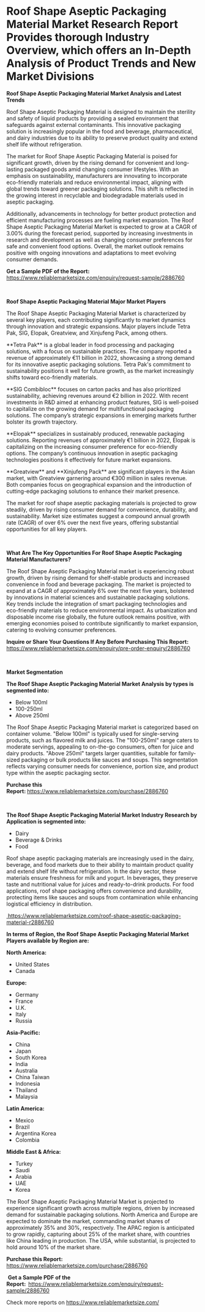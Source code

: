 <p><h1>Roof Shape Aseptic Packaging Material Market Research Report Provides thorough Industry Overview, which offers an In-Depth Analysis of Product Trends and New Market Divisions</h1></p><p><strong>Roof Shape Aseptic Packaging Material Market Analysis and Latest Trends</strong></p>
<p><p>Roof Shape Aseptic Packaging Material is designed to maintain the sterility and safety of liquid products by providing a sealed environment that safeguards against external contaminants. This innovative packaging solution is increasingly popular in the food and beverage, pharmaceutical, and dairy industries due to its ability to preserve product quality and extend shelf life without refrigeration.</p><p>The market for Roof Shape Aseptic Packaging Material is poised for significant growth, driven by the rising demand for convenient and long-lasting packaged goods amid changing consumer lifestyles. With an emphasis on sustainability, manufacturers are innovating to incorporate eco-friendly materials and reduce environmental impact, aligning with global trends toward greener packaging solutions. This shift is reflected in the growing interest in recyclable and biodegradable materials used in aseptic packaging.</p><p>Additionally, advancements in technology for better product protection and efficient manufacturing processes are fueling market expansion. The Roof Shape Aseptic Packaging Material Market is expected to grow at a CAGR of 3.00% during the forecast period, supported by increasing investments in research and development as well as changing consumer preferences for safe and convenient food options. Overall, the market outlook remains positive with ongoing innovations and adaptations to meet evolving consumer demands.</p></p>
<p><strong>Get a Sample PDF of the Report:&nbsp;</strong> <a href="https://www.reliablemarketsize.com/enquiry/request-sample/2886760?utm_campaign=3104&utm_medium=2&utm_source=Github&utm_content=ia&utm_term=13032025&utm_id=roof-shape-aseptic-packaging-material">https://www.reliablemarketsize.com/enquiry/request-sample/2886760</a></p>
<p>&nbsp;</p>
<p><strong>Roof Shape Aseptic Packaging Material Major Market Players</strong></p>
<p><p>The Roof Shape Aseptic Packaging Material Market is characterized by several key players, each contributing significantly to market dynamics through innovation and strategic expansions. Major players include Tetra Pak, SIG, Elopak, Greatview, and Xinjufeng Pack, among others.</p><p>**Tetra Pak** is a global leader in food processing and packaging solutions, with a focus on sustainable practices. The company reported a revenue of approximately €11 billion in 2022, showcasing a strong demand for its innovative aseptic packaging solutions. Tetra Pak's commitment to sustainability positions it well for future growth, as the market increasingly shifts toward eco-friendly materials.</p><p>**SIG Combibloc** focuses on carton packs and has also prioritized sustainability, achieving revenues around €2 billion in 2022. With recent investments in R&D aimed at enhancing product features, SIG is well-poised to capitalize on the growing demand for multifunctional packaging solutions. The company’s strategic expansions in emerging markets further bolster its growth trajectory.</p><p>**Elopak** specializes in sustainably produced, renewable packaging solutions. Reporting revenues of approximately €1 billion in 2022, Elopak is capitalizing on the increasing consumer preference for eco-friendly options. The company’s continuous innovation in aseptic packaging technologies positions it effectively for future market expansions.</p><p>**Greatview** and **Xinjufeng Pack** are significant players in the Asian market, with Greatview garnering around €300 million in sales revenue. Both companies focus on geographical expansion and the introduction of cutting-edge packaging solutions to enhance their market presence.</p><p>The market for roof shape aseptic packaging materials is projected to grow steadily, driven by rising consumer demand for convenience, durability, and sustainability. Market size estimates suggest a compound annual growth rate (CAGR) of over 6% over the next five years, offering substantial opportunities for all key players.</p></p>
<p>&nbsp;</p>
<p><strong>What Are The Key Opportunities For Roof Shape Aseptic Packaging Material Manufacturers?</strong></p>
<p><p>The Roof Shape Aseptic Packaging Material market is experiencing robust growth, driven by rising demand for shelf-stable products and increased convenience in food and beverage packaging. The market is projected to expand at a CAGR of approximately 6% over the next five years, bolstered by innovations in material sciences and sustainable packaging solutions. Key trends include the integration of smart packaging technologies and eco-friendly materials to reduce environmental impact. As urbanization and disposable income rise globally, the future outlook remains positive, with emerging economies poised to contribute significantly to market expansion, catering to evolving consumer preferences.</p></p>
<p><strong>Inquire or Share Your Questions If Any Before Purchasing This Report:</strong> <a href="https://www.reliablemarketsize.com/enquiry/pre-order-enquiry/2886760?utm_campaign=3104&utm_medium=2&utm_source=Github&utm_content=ia&utm_term=13032025&utm_id=roof-shape-aseptic-packaging-material">https://www.reliablemarketsize.com/enquiry/pre-order-enquiry/2886760</a></p>
<p>&nbsp;</p>
<p><strong>Market Segmentation</strong></p>
<p><strong>The Roof Shape Aseptic Packaging Material Market Analysis by types is segmented into:</strong></p>
<p><ul><li>Below 100ml</li><li>100-250ml</li><li>Above 250ml</li></ul></p>
<p><p>The Roof Shape Aseptic Packaging Material market is categorized based on container volume. "Below 100ml" is typically used for single-serving products, such as flavored milk and juices. The "100-250ml" range caters to moderate servings, appealing to on-the-go consumers, often for juice and dairy products. "Above 250ml" targets larger quantities, suitable for family-sized packaging or bulk products like sauces and soups. This segmentation reflects varying consumer needs for convenience, portion size, and product type within the aseptic packaging sector.</p></p>
<p><strong>Purchase this Report:&nbsp;</strong><a href="https://www.reliablemarketsize.com/purchase/2886760?utm_campaign=3104&utm_medium=2&utm_source=Github&utm_content=ia&utm_term=13032025&utm_id=roof-shape-aseptic-packaging-material">https://www.reliablemarketsize.com/purchase/2886760</a></p>
<p>&nbsp;</p>
<p><strong>The Roof Shape Aseptic Packaging Material Market Industry Research by Application is segmented into:</strong></p>
<p><ul><li>Dairy</li><li>Beverage & Drinks</li><li>Food</li></ul></p>
<p><p>Roof shape aseptic packaging materials are increasingly used in the dairy, beverage, and food markets due to their ability to maintain product quality and extend shelf life without refrigeration. In the dairy sector, these materials ensure freshness for milk and yogurt. In beverages, they preserve taste and nutritional value for juices and ready-to-drink products. For food applications, roof shape packaging offers convenience and durability, protecting items like sauces and soups from contamination while enhancing logistical efficiency in distribution.</p></p>
<p><a href="https://www.reliablemarketsize.com/roof-shape-aseptic-packaging-material-r2886760?utm_campaign=3104&utm_medium=2&utm_source=Github&utm_content=ia&utm_term=13032025&utm_id=roof-shape-aseptic-packaging-material">&nbsp;https://www.reliablemarketsize.com/roof-shape-aseptic-packaging-material-r2886760</a></p>
<p><strong>In terms of Region, the Roof Shape Aseptic Packaging Material Market Players available by Region are:</strong></p>
<p>
    <p> <strong> North America: </strong>
        <ul>
            <li>United States</li>
            <li>Canada</li>
        </ul>
        </p> 
    <p> <strong> Europe: </strong>
        <ul>
            <li>Germany</li>
            <li>France</li>
            <li>U.K.</li>
            <li>Italy</li>
            <li>Russia</li>
        </ul>
        </p> 
    <p> <strong> Asia-Pacific: </strong>
        <ul>
            <li>China</li>
            <li>Japan</li>
            <li>South Korea</li>
            <li>India</li>
            <li>Australia</li>
            <li>China Taiwan</li>
            <li>Indonesia</li>
            <li>Thailand</li>
            <li>Malaysia</li>
        </ul>
        </p> 
    <p> <strong> Latin America: </strong>
        <ul>
            <li>Mexico</li>
            <li>Brazil</li>
            <li>Argentina Korea</li>
            <li>Colombia</li>
        </ul>
        </p> 
    <p> <strong> Middle East & Africa: </strong>
        <ul>
            <li>Turkey</li>
            <li>Saudi</li>
            <li>Arabia</li>
            <li>UAE</li>
            <li>Korea</li>
        </ul>
    </p>
    </p>
<p><p>The Roof Shape Aseptic Packaging Material Market is projected to experience significant growth across multiple regions, driven by increased demand for sustainable packaging solutions. North America and Europe are expected to dominate the market, commanding market shares of approximately 35% and 30%, respectively. The APAC region is anticipated to grow rapidly, capturing about 25% of the market share, with countries like China leading in production. The USA, while substantial, is projected to hold around 10% of the market share.</p></p>
<p><strong>Purchase this Report: </strong><a href="https://www.reliablemarketsize.com/purchase/2886760?utm_campaign=3104&utm_medium=2&utm_source=Github&utm_content=ia&utm_term=13032025&utm_id=roof-shape-aseptic-packaging-material">https://www.reliablemarketsize.com/purchase/2886760</a></p>
<p>&nbsp;<strong>Get a Sample PDF of the Report:&nbsp;&nbsp;</strong><a href="https://www.reliablemarketsize.com/enquiry/request-sample/2886760?utm_campaign=3104&utm_medium=2&utm_source=Github&utm_content=ia&utm_term=13032025&utm_id=roof-shape-aseptic-packaging-material">https://www.reliablemarketsize.com/enquiry/request-sample/2886760</a></p>
<p><strong></strong></p>
<p>Check more reports on <a href="https://www.reliablemarketsize.com/?utm_campaign=3104&utm_medium=2&utm_source=Github&utm_content=ia&utm_term=13032025&utm_id=roof-shape-aseptic-packaging-material">https://www.reliablemarketsize.com/</a></p>